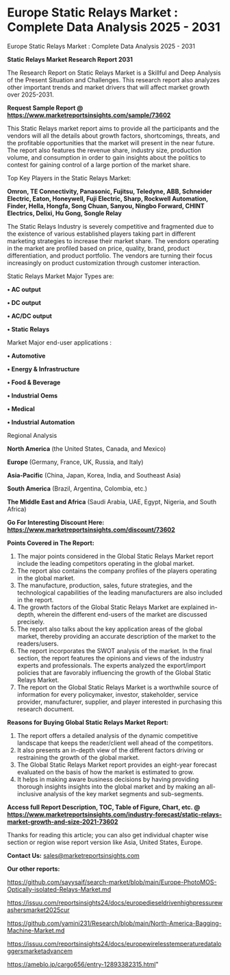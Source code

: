 # Europe Static Relays Market : Complete Data Analysis 2025 - 2031
Europe Static Relays Market : Complete Data Analysis 2025 - 2031

<strong>Static Relays Market Research Report 2031</strong>

The Research Report on Static Relays Market is a Skillful and Deep Analysis of the Present Situation and Challenges. This research report also analyzes other important trends and market drivers that will affect market growth over 2025-2031.

<strong>Request Sample Report @ <a href=https://www.marketreportsinsights.com/sample/73602>https://www.marketreportsinsights.com/sample/73602</a></strong>

This Static Relays market report aims to provide all the participants and the vendors will all the details about growth factors, shortcomings, threats, and the profitable opportunities that the market will present in the near future. The report also features the revenue share, industry size, production volume, and consumption in order to gain insights about the politics to contest for gaining control of a large portion of the market share.

Top Key Players in the Static Relays Market:

<strong>Omron, TE Connectivity, Panasonic, Fujitsu, Teledyne, ABB, Schneider Electric, Eaton, Honeywell, Fuji Electric, Sharp, Rockwell Automation, Finder, Hella, Hongfa, Song Chuan, Sanyou, Ningbo Forward, CHINT Electrics, Delixi, Hu Gong, Songle Relay</strong>

The Static Relays Industry is severely competitive and fragmented due to the existence of various established players taking part in different marketing strategies to increase their market share. The vendors operating in the market are profiled based on price, quality, brand, product differentiation, and product portfolio. The vendors are turning their focus increasingly on product customization through customer interaction.

Static Relays Market Major Types are:

<strong>• AC output

• DC output

• AC/DC output

• Static Relays</strong>

Market Major end-user applications :

<strong>• Automotive

• Energy & Infrastructure

• Food & Beverage

• Industrial Oems

• Medical

• Industrial Automation</strong>

Regional Analysis

</u><strong><b>North America</b></strong> (the United States, Canada, and Mexico)

<strong><b>Europe </b></strong>(Germany, France, UK, Russia, and Italy)

<strong><b>Asia-Pacific</b></strong> (China, Japan, Korea, India, and Southeast Asia)

<strong><b>South America</b></strong> (Brazil, Argentina, Colombia, etc.)

<strong><b>The Middle East and Africa</b></strong> (Saudi Arabia, UAE, Egypt, Nigeria, and South Africa)

<strong>Go For Interesting Discount Here: <a href=https://www.marketreportsinsights.com/discount/73602>https://www.marketreportsinsights.com/discount/73602</a></strong>

<strong>Points Covered in The Report:</strong>
<ol>
  <li>The major points considered in the Global Static Relays Market report include the leading competitors operating in the global market.</li>
  <li>The report also contains the company profiles of the players operating in the global market.</li>
  <li>The manufacture, production, sales, future strategies, and the technological capabilities of the leading manufacturers are also included in the report.</li>
  <li>The growth factors of the Global Static Relays Market are explained in-depth, wherein the different end-users of the market are discussed precisely.</li>
  <li>The report also talks about the key application areas of the global market, thereby providing an accurate description of the market to the readers/users.</li>
  <li>The report incorporates the SWOT analysis of the market. In the final section, the report features the opinions and views of the industry experts and professionals. The experts analyzed the export/import policies that are favorably influencing the growth of the Global Static Relays Market.</li>
  <li>The report on the Global Static Relays Market is a worthwhile source of information for every policymaker, investor, stakeholder, service provider, manufacturer, supplier, and player interested in purchasing this research document.</li>
</ol>
<strong>Reasons for Buying Global Static Relays Market Report:</strong>

<ol>
  <li>The report offers a detailed analysis of the dynamic competitive landscape that keeps the reader/client well ahead of the competitors.</li>
  <li>It also presents an in-depth view of the different factors driving or restraining the growth of the global market.</li>
  <li>The Global Static Relays Market report provides an eight-year forecast evaluated on the basis of how the market is estimated to grow.</li>
  <li>It helps in making aware business decisions by having providing thorough insights insights into the global market and by making an all-inclusive analysis of the key market segments and sub-segments.</li>
</ol>
<strong>Access full Report Description, TOC, Table of Figure, Chart, etc. @ <a href=https://www.marketreportsinsights.com/industry-forecast/static-relays-market-growth-and-size-2021-73602>https://www.marketreportsinsights.com/industry-forecast/static-relays-market-growth-and-size-2021-73602</a></strong>


Thanks for reading this article; you can also get individual chapter wise section or region wise report version like Asia, United States, Europe.

<strong>Contact Us:</strong>
sales@marketreportsinsights.com

<strong>Our other reports:</strong>

<a href=https://github.com/sayysaif/search-market/blob/main/Europe-PhotoMOS-Optically-isolated-Relays-Market.md>https://github.com/sayysaif/search-market/blob/main/Europe-PhotoMOS-Optically-isolated-Relays-Market.md</a>

<a href=https://issuu.com/reportsinsights24/docs/europedieseldrivenhighpressurewashersmarket2025cur>https://issuu.com/reportsinsights24/docs/europedieseldrivenhighpressurewashersmarket2025cur</a>

<a href=https://github.com/yamini231/Research/blob/main/North-America-Bagging-Machine-Market.md>https://github.com/yamini231/Research/blob/main/North-America-Bagging-Machine-Market.md</a>

<a href=https://issuu.com/reportsinsights24/docs/europewirelesstemperaturedataloggersmarketadvancem>https://issuu.com/reportsinsights24/docs/europewirelesstemperaturedataloggersmarketadvancem</a>

<a href=https://ameblo.jp/cargo656/entry-12893382315.html>https://ameblo.jp/cargo656/entry-12893382315.html</a>"
